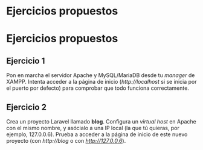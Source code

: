 # Ejercicios propuestos

# Ejercicios propuestos

## Ejercicio 1

Pon en marcha el servidor Apache y MySQL/MariaDB desde tu *manager* de XAMPP. Intenta acceder a la página de inicio (*http://localhost* si se inicia por el puerto por defecto) para comprobar que todo funciona correctamente.

## Ejercicio 2

Crea un proyecto Laravel llamado **blog**. Configura un *virtual host* en Apache con el mismo nombre, y asócialo a una IP local (la que tú quieras, por ejemplo, 127.0.0.6). Prueba a acceder a la página de inicio de este nuevo proyecto (con *http://blog* o con *http://127.0.0.6*).
